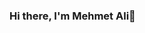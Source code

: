 ### Hi there, I'm Mehmet Ali👋

<!--
**mehmetalicelik71/mehmetalicelik71** is a ✨ _special_ ✨ repository because its `README.md` (this file) appears on your GitHub profile.

Here are some ideas to get you started:


- 🌱 I’m currently learning java
- 🤔 I'm waiting for your help to learn java
- 📫 How to reach me: malicelk71@gmail.com
-->
